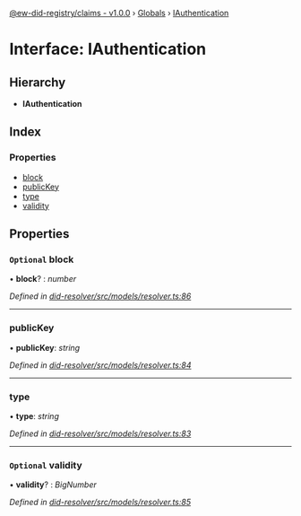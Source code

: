 [@ew-did-registry/claims - v1.0.0](../README.md) › [Globals](../globals.md) › [IAuthentication](iauthentication.md)

# Interface: IAuthentication

## Hierarchy

* **IAuthentication**

## Index

### Properties

* [block](iauthentication.md#optional-block)
* [publicKey](iauthentication.md#publickey)
* [type](iauthentication.md#type)
* [validity](iauthentication.md#optional-validity)

## Properties

### `Optional` block

• **block**? : *number*

*Defined in [did-resolver/src/models/resolver.ts:86](https://github.com/energywebfoundation/ew-did-registry/blob/d64ff0f/packages/did-resolver/src/models/resolver.ts#L86)*

___

###  publicKey

• **publicKey**: *string*

*Defined in [did-resolver/src/models/resolver.ts:84](https://github.com/energywebfoundation/ew-did-registry/blob/d64ff0f/packages/did-resolver/src/models/resolver.ts#L84)*

___

###  type

• **type**: *string*

*Defined in [did-resolver/src/models/resolver.ts:83](https://github.com/energywebfoundation/ew-did-registry/blob/d64ff0f/packages/did-resolver/src/models/resolver.ts#L83)*

___

### `Optional` validity

• **validity**? : *BigNumber*

*Defined in [did-resolver/src/models/resolver.ts:85](https://github.com/energywebfoundation/ew-did-registry/blob/d64ff0f/packages/did-resolver/src/models/resolver.ts#L85)*

